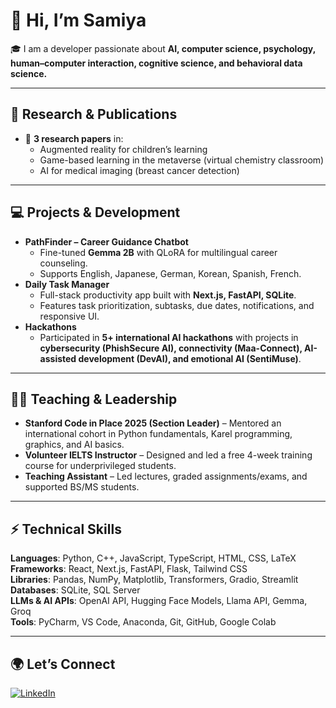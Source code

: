 # 👋 Hi, I’m Samiya  

🎓 I am a developer passionate about **AI, computer science, psychology, human–computer interaction, cognitive science, and behavioral data science.** 

---

## 🔬 Research & Publications  
- 📝 **3 research papers** in:  
  - Augmented reality for children’s learning  
  - Game-based learning in the metaverse (virtual chemistry classroom)  
  - AI for medical imaging (breast cancer detection)  
---

## 💻 Projects & Development  
- **PathFinder – Career Guidance Chatbot**  
  - Fine-tuned **Gemma 2B** with QLoRA for multilingual career counseling.  
  - Supports English, Japanese, German, Korean, Spanish, French.  
- **Daily Task Manager**  
  - Full-stack productivity app built with **Next.js, FastAPI, SQLite**.  
  - Features task prioritization, subtasks, due dates, notifications, and responsive UI.  
- **Hackathons**  
  - Participated in **5+ international AI hackathons** with projects in **cybersecurity (PhishSecure AI), connectivity (Maa-Connect), AI-assisted development (DevAI), and emotional AI (SentiMuse)**.  

---

## 👩‍🏫 Teaching & Leadership  
- **Stanford Code in Place 2025 (Section Leader)** – Mentored an international cohort in Python fundamentals, Karel programming, graphics, and AI basics.  
- **Volunteer IELTS Instructor** – Designed and led a free 4-week training course for underprivileged students.  
- **Teaching Assistant** – Led lectures, graded assignments/exams, and supported BS/MS students.  

---

## ⚡ Technical Skills  

**Languages**: Python, C++, JavaScript, TypeScript, HTML, CSS, LaTeX  
**Frameworks**: React, Next.js, FastAPI, Flask, Tailwind CSS  
**Libraries**: Pandas, NumPy, Matplotlib, Transformers, Gradio, Streamlit  
**Databases**: SQLite, SQL Server  
**LLMs & AI APIs**: OpenAI API, Hugging Face Models, Llama API, Gemma, Groq  
**Tools**: PyCharm, VS Code, Anaconda, Git, GitHub, Google Colab  

---

## 🌍 Let’s Connect  
[![LinkedIn](https://img.shields.io/badge/LinkedIn-0A66C2?logo=linkedin&logoColor=white)](https://www.linkedin.com/in/samiyaaw)  
